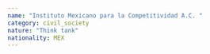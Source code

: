 ```yaml
---
name: "Instituto Mexicano para la Competitividad A.C. "
category: civil_society
nature: "Think tank"
nationality: MEX
---
```

    
